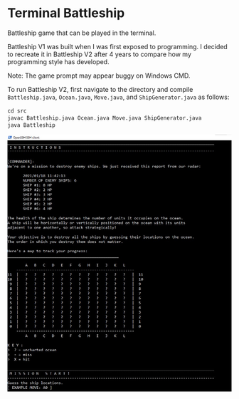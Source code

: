 # Terminal Battleship
Battleship game that can be played in the terminal.

Battleship V1 was built when I was first exposed to programming. I decided to
recreate it in Battleship V2 after 4 years to compare how my programming style has developed.

Note: The game prompt may appear buggy on Windows CMD.

To run Battleship V2, first navigate to the directory and compile `Battleship.java`, `Ocean.java`, `Move.java`, and `ShipGenerator.java` as follows:
```
cd src
javac Battleship.java Ocean.java Move.java ShipGenerator.java
java Battleship
```

![screenshot](screenshot.jpg)
